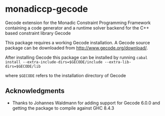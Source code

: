 monadiccp-gecode
================

Gecode extension for the Monadic Constraint Programming Framework
containing a code generator and a runtime solver backend for the
C++ based constraint library Gecode

This package requires a working Gecode installation.
A Gecode source package can be downloaded from http://www.gecode.org/download/.

After installing Gecode this package can be installed by running
`cabal install --extra-include-dirs=$GECODE/include --extra-lib-dirs=$GECODE/lib`

where `$GECODE` refers to the installation directory of Gecode

Acknowledgments
---------------

 * Thanks to Johannes Waldmann for adding support for Gecode 6.0.0 and getting
   the package to compile against GHC 8.4.3
